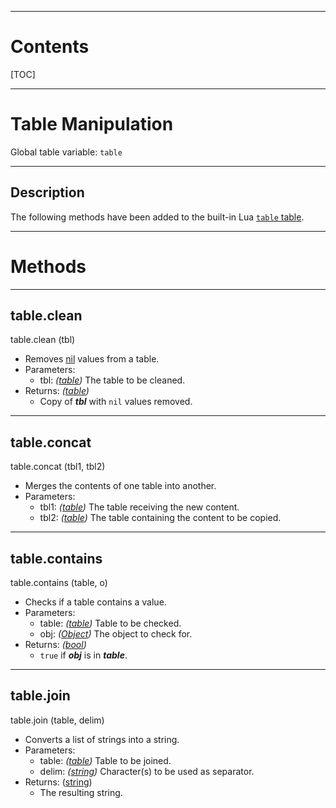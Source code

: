 
---
# Contents

[TOC]


---
# Table Manipulation

Global table variable: `table`


---
## Description

The following methods have been added to the built-in Lua
[`table` table](https://www.lua.org/manual/5.3/manual.html#6.6).

---
# Methods


---
## table.clean
<div class="function">
    table.clean <span class="paramlist">(tbl)</span>
</div>

- Removes [nil][LuaNil] values from a table.
- Parameters:
    - <span class="param">tbl:</span> _([table][LuaTable])_ The table to be cleaned.
- Returns: _([table][LuaTable])_
    - Copy of ___tbl___ with `nil` values removed.


---
## table.concat
<div class="function">
    table.concat <span class="paramlist">(tbl1, tbl2)</span>
</div>

- Merges the contents of one table into another.
- Parameters:
    - <span class="param">tbl1:</span> _([table][LuaTable])_ The table receiving the new content.
    - <span class="param">tbl2:</span> _([table][LuaTable])_ The table containing the content to be
      copied.


---
## table.contains
<div class="function">
    table.contains <span class="paramlist">(table, o)</span>
</div>

- Checks if a table contains a value.
- Parameters:
    - <span class="param">table:</span> _([table][LuaTable])_ Table to be checked.
    - <span class="param">obj:</span> _([Object][java.lang.Object])_ The object to check for.
- Returns: _([bool][LuaBoolean])_
    - `true` if ___obj___ is in ___table___.


---
## table.join
<div class="function">
    table.join <span class="paramlist">(table, delim)</span>
</div>

- Converts a list of strings into a string.
- Parameters:
    - <span class="param">table:</span> _([table][LuaTable])_ Table to be joined.
    - <span class="param">delim:</span> _([string][LuaString])_ Character(s) to be used as
      separator.
- Returns: ([string][LuaString])
    - The resulting string.


[java.lang.Object]: https://docs.oracle.com/en/java/javase/11/docs/api/java.base/java/lang/Object.html

[LuaBoolean]: http://luaj.org/luaj/3.0/api/org/luaj/vm2/LuaBoolean.html
[LuaNil]: http://luaj.org/luaj/3.0/api/org/luaj/vm2/LuaNil.html
[LuaString]: http://luaj.org/luaj/3.0/api/org/luaj/vm2/LuaString.html
[LuaTable]: http://luaj.org/luaj/3.0/api/org/luaj/vm2/LuaTable.html
